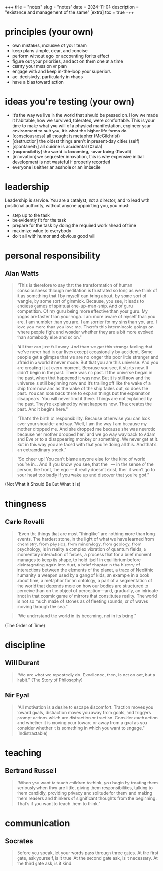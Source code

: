+++
title = "notes"
slug = "notes"
date = 2024-11-04
description = "existence and management of the same"
[extra]
  toc = true
+++

# principles (your own)
* own mistakes, inclusive of your team
* keep plans simple, clear, and concise
* perform without ego, or accounting for its effect
* figure out your priorities, and act on them one at a time
* clarify your mission or plan
* engage with and keep in-the-loop your superiors
* act decisively, particularly in chaos
* have a bias toward action

# ideas you're testing (your own)
* It’s the way we live in the world that should be passed on. How we made it habitable, how we survived, tolerated, were comfortable. This is your time to make what you will of a physical manifestation, engineer your environment to suit you, it’s what the higher life forms do.
* [consciousness] all thought is metaphor (McGilchrist)
* [destruction] the oldest things aren't in present-day cities (self)
* [spontaneity] all cuisine is accidental (Czula)
* [responsibility] the world is becoming, never being (Rovelli)
* [innovation] we sequester innovation, this is why expensive initial development is not wasteful if properly recorded
* everyone is either an asshole or an imbecile

# leadership
Leadership is service. You are a catalyst, not a director, and to lead with positional authority, without anyone appointing you, you must:

* step up to the task
* be evidently fit for the task
* prepare for the task by doing the required work ahead of time
* maximize value to everybody
* do it all with humor and obvious good will

# personal responsibility
## Alan Watts
> "This is therefore to say that the transformation of human consciousness through meditation is frustrated so long as we think of it as something that I by myself can bring about, by some sort of wangle, by some sort of gimmick. Because, you see, it leads to endless games of spiritual one-up-man-ship. And of guru competition. Of my guru being more effective than your guru. My yogas are faster than your yoga. I am more aware of myself than you are. I am humbler than you are. I am sorrier for my sins than you are. I love you more than you love me. There’s this interminable goings on where people fight and wonder whether they are a bit more evolved than somebody else and so on."

> "All that can just fall away. And then we get this strange feeling that we’ve never had in our lives except occasionally by accident. Some people get a glimpse that we are no longer this poor little stranger and afraid in a world it never made. But that you are this universe. And you are creating it at every moment. Because you see, it starts now. It didn’t begin in the past. There was no past. If the universe began in the past, when that happened it was now. But it is still now and the universe is still beginning now and it’s trailing off like the wake of a ship from now and as the wake of the ship fades out, so does the past. You can look back there to explain things but the explanation disappears. You will never find it there. Things are not explained by the past. They’re explained by what happens now. That creates the past. And it begins here."

> "That’s the birth of responsibility. Because otherwise you can look over your shoulder and say, ‘Well, I am the way I am because my mother dropped me. And she dropped me because she was neurotic because her mother dropped her.’ and we go way way back to Adam and Eve or to a disappearing monkey or something. We never get at it. But in this way you are faced with that you’re doing all this. And that’s an extraordinary shock."

> "So cheer up! You can’t blame anyone else for the kind of world you’re in… And if you know, you see, that the I — in the sense of the person, the front, the ego — it really doesn’t exist, then it won’t go to your head too badly if you wake up and discover that you’re god."

(Not What It Should Be But What It Is)

# thingness
## Carlo Rovelli
> "Even the things that are most “thinglike” are nothing more than long events. The hardest stone, in the light of what we have learned from chemistry, from physics, from mineralogy, from geology, from psychology, is in reality a complex vibration of quantum fields, a momentary interaction of forces, a process that for a brief moment manages to keep its shape, to hold itself in equilibrium before disintegrating again into dust, a brief chapter in the history of interactions between the elements of the planet, a trace of Neolithic humanity, a weapon used by a gang of kids, an example in a book about time, a metaphor for an ontology, a part of a segmentation of the world that depends more on how our bodies are structured to perceive than on the object of perception—and, gradually, an intricate knot in that cosmic game of mirrors that constitutes reality. The world is not so much made of stones as of fleeting sounds, or of waves moving through the sea."

> "We understand the world in its becoming, not in its being."

(The Order of Time)

# discipline
## Will Durant
> "We are what we repeatedly do. Excellence, then, is not an act, but a habit."
(The Story of Philosophy)

## Nir Eyal
> "All motivation is a desire to escape discomfort. Traction moves you toward goals, distraction moves you away from goals, and triggers prompt actions which are distraction or traction. Consider each action and whether it is moving your toward or away from a goal as you consider whether it is something in which you want to engage."
(Indistractable)

# teaching
## Bertrand Russell
> "When you want to teach children to think, you begin by treating them seriously when they are little, giving them responsibilities, talking to them candidly, providing privacy and solitude for them, and making them readers and thinkers of significant thoughts from the beginning. That’s if you want to teach them to think."

# communication
## Socrates
> Before you speak, let your words pass through three gates.
> At the first gate, ask yourself, is it true.
> At the second gate ask, is it necessary.
> At the third gate ask, is it kind.